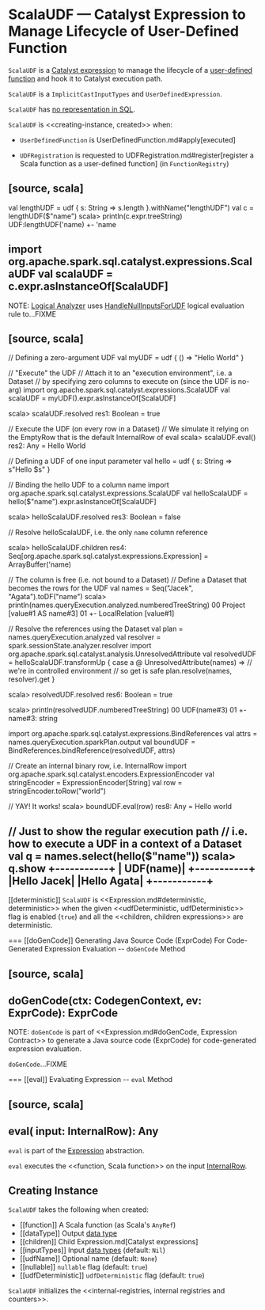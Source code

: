 # ScalaUDF &mdash; Catalyst Expression to Manage Lifecycle of User-Defined Function

`ScalaUDF` is a [Catalyst expression](Expression.md) to manage the lifecycle of a [user-defined function](#function) and hook it to Catalyst execution path.

`ScalaUDF` is a `ImplicitCastInputTypes` and `UserDefinedExpression`.

`ScalaUDF` has [no representation in SQL](Expression.md#NonSQLExpression).

`ScalaUDF` is <<creating-instance, created>> when:

* `UserDefinedFunction` is UserDefinedFunction.md#apply[executed]

* `UDFRegistration` is requested to UDFRegistration.md#register[register a Scala function as a user-defined function] (in `FunctionRegistry`)

[source, scala]
----
val lengthUDF = udf { s: String => s.length }.withName("lengthUDF")
val c = lengthUDF($"name")
scala> println(c.expr.treeString)
UDF:lengthUDF('name)
+- 'name

import org.apache.spark.sql.catalyst.expressions.ScalaUDF
val scalaUDF = c.expr.asInstanceOf[ScalaUDF]
----

NOTE: [Logical Analyzer](../Analyzer.md) uses [HandleNullInputsForUDF](../logical-analysis-rules/HandleNullInputsForUDF.md) logical evaluation rule to...FIXME

[source, scala]
----
// Defining a zero-argument UDF
val myUDF = udf { () => "Hello World" }

// "Execute" the UDF
// Attach it to an "execution environment", i.e. a Dataset
// by specifying zero columns to execute on (since the UDF is no-arg)
import org.apache.spark.sql.catalyst.expressions.ScalaUDF
val scalaUDF = myUDF().expr.asInstanceOf[ScalaUDF]

scala> scalaUDF.resolved
res1: Boolean = true

// Execute the UDF (on every row in a Dataset)
// We simulate it relying on the EmptyRow that is the default InternalRow of eval
scala> scalaUDF.eval()
res2: Any = Hello World

// Defining a UDF of one input parameter
val hello = udf { s: String => s"Hello $s" }

// Binding the hello UDF to a column name
import org.apache.spark.sql.catalyst.expressions.ScalaUDF
val helloScalaUDF = hello($"name").expr.asInstanceOf[ScalaUDF]

scala> helloScalaUDF.resolved
res3: Boolean = false

// Resolve helloScalaUDF, i.e. the only `name` column reference

scala> helloScalaUDF.children
res4: Seq[org.apache.spark.sql.catalyst.expressions.Expression] = ArrayBuffer('name)

// The column is free (i.e. not bound to a Dataset)
// Define a Dataset that becomes the rows for the UDF
val names = Seq("Jacek", "Agata").toDF("name")
scala> println(names.queryExecution.analyzed.numberedTreeString)
00 Project [value#1 AS name#3]
01 +- LocalRelation [value#1]

// Resolve the references using the Dataset
val plan = names.queryExecution.analyzed
val resolver = spark.sessionState.analyzer.resolver
import org.apache.spark.sql.catalyst.analysis.UnresolvedAttribute
val resolvedUDF = helloScalaUDF.transformUp { case a @ UnresolvedAttribute(names) =>
  // we're in controlled environment
  // so get is safe
  plan.resolve(names, resolver).get
}

scala> resolvedUDF.resolved
res6: Boolean = true

scala> println(resolvedUDF.numberedTreeString)
00 UDF(name#3)
01 +- name#3: string

import org.apache.spark.sql.catalyst.expressions.BindReferences
val attrs = names.queryExecution.sparkPlan.output
val boundUDF = BindReferences.bindReference(resolvedUDF, attrs)

// Create an internal binary row, i.e. InternalRow
import org.apache.spark.sql.catalyst.encoders.ExpressionEncoder
val stringEncoder = ExpressionEncoder[String]
val row = stringEncoder.toRow("world")

// YAY! It works!
scala> boundUDF.eval(row)
res8: Any = Hello world

// Just to show the regular execution path
// i.e. how to execute a UDF in a context of a Dataset
val q = names.select(hello($"name"))
scala> q.show
+-----------+
|  UDF(name)|
+-----------+
|Hello Jacek|
|Hello Agata|
+-----------+
----

[[deterministic]]
`ScalaUDF` is <<Expression.md#deterministic, deterministic>> when the given <<udfDeterministic, udfDeterministic>> flag is enabled (`true`) and all the <<children, children expressions>> are deterministic.

=== [[doGenCode]] Generating Java Source Code (ExprCode) For Code-Generated Expression Evaluation -- `doGenCode` Method

[source, scala]
----
doGenCode(ctx: CodegenContext, ev: ExprCode): ExprCode
----

NOTE: `doGenCode` is part of <<Expression.md#doGenCode, Expression Contract>> to generate a Java source code (ExprCode) for code-generated expression evaluation.

`doGenCode`...FIXME

=== [[eval]] Evaluating Expression -- `eval` Method

[source, scala]
----
eval(
  input: InternalRow): Any
----

`eval` is part of the [Expression](Expression.md#eval) abstraction.

`eval` executes the <<function, Scala function>> on the input [InternalRow](../InternalRow.md).

## Creating Instance

`ScalaUDF` takes the following when created:

* [[function]] A Scala function (as Scala's `AnyRef`)
* [[dataType]] Output [data type](../types/DataType.md)
* [[children]] Child Expression.md[Catalyst expressions]
* [[inputTypes]] Input [data types](../types/DataType.md) (default: `Nil`)
* [[udfName]] Optional name (default: `None`)
* [[nullable]] `nullable` flag (default: `true`)
* [[udfDeterministic]] `udfDeterministic` flag (default: `true`)

`ScalaUDF` initializes the <<internal-registries, internal registries and counters>>.
